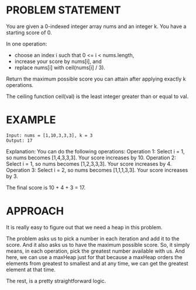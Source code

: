 # PROBLEM STATEMENT

You are given a 0-indexed integer array nums and an integer k. You have a starting score of 0.

In one operation:

 - choose an index i such that 0 <= i < nums.length,
 - increase your score by nums[i], and
 - replace nums[i] with ceil(nums[i] / 3).

Return the maximum possible score you can attain after applying exactly k operations.

The ceiling function ceil(val) is the least integer greater than or equal to val.

# EXAMPLE

    Input: nums = [1,10,3,3,3], k = 3
    Output: 17

Explanation: You can do the following operations:
Operation 1: Select i = 1, so nums becomes [1,4,3,3,3]. Your score increases by 10.
Operation 2: Select i = 1, so nums becomes [1,2,3,3,3]. Your score increases by 4.
Operation 3: Select i = 2, so nums becomes [1,1,1,3,3]. Your score increases by 3.

The final score is 10 + 4 + 3 = 17.

# APPROACH

It is really easy to figure out that we need a heap in this problem.

The problem asks us to pick a number in each iteration and add it to the score. And it also asks us to have the maximum possible score. So, it simply means, in each operation, pick the greatest number available with us. And here, we can use a maxHeap just for that because a maxHeap orders the elements from greatest to smallest and at any time, we can get the greatest element at that time.

The rest, is a pretty straightforward logic.